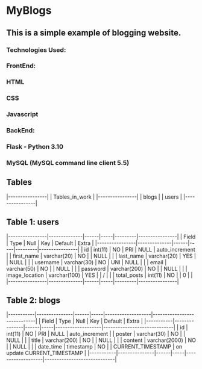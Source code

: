 # MyBlogs
## This is a simple example of blogging website.

### Technologies Used:
### FrontEnd:
### HTML
### CSS
### Javascript

### BackEnd:
### Flask - Python 3.10
### MySQL (MySQL command line client 5.5)

## Tables

|----------------|
| Tables_in_work |
|----------------|
| blogs          |
| users          |
|----------------|

## Table 1: users
|----------------|--------------|------|-----|---------|----------------|
| Field          | Type         | Null | Key | Default | Extra          |
|----------------|--------------|------|-----|---------|----------------|
| id             | int(11)      | NO   | PRI | NULL    | auto_increment |
| first_name     | varchar(20)  | NO   |     | NULL    |                |
| last_name      | varchar(20)  | YES  |     | NULL    |                |
| username       | varchar(30)  | NO   | UNI | NULL    |                |
| email          | varchar(50)  | NO   |     | NULL    |                |
| password       | varchar(200) | NO   |     | NULL    |                |
| image_location | varchar(100) | YES  |     | /       |                |
| total_posts    | int(11)      | NO   |     | 0       |                |
|----------------|--------------|------|-----|---------|----------------|

## Table 2: blogs
|-----------|---------------|------|-----|-------------------|-----------------------------|
| Field     | Type          | Null | Key | Default           | Extra                       |
|-----------|---------------|------|-----|-------------------|-----------------------------|
| id        | int(11)       | NO   | PRI | NULL              | auto_increment              |
| poster    | varchar(30)   | NO   |     | NULL              |                             |
| title     | varchar(200)  | NO   |     | NULL              |                             |
| content   | varchar(2000) | NO   |     | NULL              |                             |
| date_time | timestamp     | NO   |     | CURRENT_TIMESTAMP | on update CURRENT_TIMESTAMP |
|-----------|---------------|------|-----|-------------------|-----------------------------|
